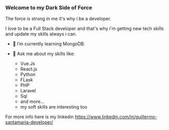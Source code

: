  
 ### Welcome to my Dark Side of Force 
 
The force is strong in me it's why i be a developer.


I love to be a Full Stack developer and that's  why i'm getting new tech skills and update my skills always i can.

- 🌱 I’m currently learning MongoDB.

- 💬 Ask me about my skills like:
     - Vue.Js
     - React.js
     - Python
     - FLask
     - PHP
     - Laravel
     - Sql
     - and more... 
     - my soft skills are interesting too

For more info here is my linkedin https://www.linkedin.com/in/guillermo-santamaria-developer/



 
